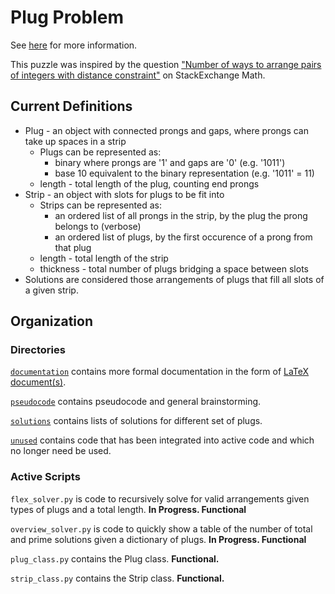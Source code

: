 # Plug Problem

See [here](https://www.cs.umb.edu/~eb/plugs/) for more information.

This puzzle was inspired by the question ["Number of ways to arrange pairs of integers with distance constraint"](http://math.stackexchange.com/questions/4124452/number-of-ways-to-arrange-pairs-of-integers-with-distance-constraint) on StackExchange Math.

## Current Definitions

+ Plug - an object with connected prongs and gaps, where prongs can take up spaces in a strip
	+ Plugs can be represented as:
		+ binary where prongs are '1' and gaps are '0' (e.g. '1011')
		+ base 10 equivalent to the binary representation (e.g. '1011' = 11)
	+ length - total length of the plug, counting end prongs
+ Strip - an object with slots for plugs to be fit into
	+ Strips can be represented as:
		+ an ordered list of all prongs in the strip, by the plug the prong belongs to (verbose)
		+ an ordered list of plugs, by the first occurence of a prong from that plug
	+ length - total length of the strip
	+ thickness - total number of plugs bridging a space between slots
+ Solutions are considered those arrangements of plugs that fill all slots of a given strip.


## Organization

### Directories

[`documentation`](/documentation) contains more formal documentation in the form of [LaTeX document(s)](https://www.overleaf.com/read/fhqqdqyrnhrd).

[`pseudocode`](/pseudocode) contains pseudocode and general brainstorming.

[`solutions`](/solutions) contains lists of solutions for different set of plugs.

[`unused`](/unused) contains code that has been integrated into active code and which no longer need be used.

### Active Scripts

`flex_solver.py` is code to recursively solve for valid arrangements given types of plugs and a total length.  **In Progress.  Functional**

`overview_solver.py` is code to quickly show a table of the number of total and prime solutions given a dictionary of plugs. **In Progress.  Functional**

`plug_class.py` contains the Plug class.  **Functional.**

`strip_class.py` contains the Strip class. **Functional.**
